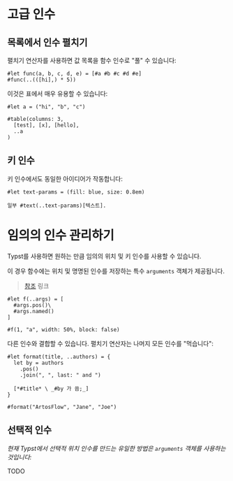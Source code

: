 # 고급 인수
## 목록에서 인수 펼치기

펼치기 연산자를 사용하면 값 목록을 함수 인수로 "풀" 수 있습니다:

```typ
#let func(a, b, c, d, e) = [#a #b #c #d #e]
#func(..(([hi],) * 5))
```

이것은 표에서 매우 유용할 수 있습니다:

```typ
#let a = ("hi", "b", "c")

#table(columns: 3,
  [test], [x], [hello],
  ..a
)
```

## 키 인수

키 인수에서도 동일한 아이디어가 작동합니다:

```typ
#let text-params = (fill: blue, size: 0.8em)

일부 #text(..text-params)[텍스트].
```

# 임의의 인수 관리하기

Typst를 사용하면 원하는 만큼 임의의 위치 및 키 인수를 사용할 수 있습니다.

이 경우 함수에는 위치 및 명명된 인수를 저장하는 특수 `arguments` 객체가 제공됩니다.

> [참조](https://typst.app/docs/reference/foundations/arguments/) 링크

```typ
#let f(..args) = [
  #args.pos()\
  #args.named()
]

#f(1, "a", width: 50%, block: false)
```

다른 인수와 결합할 수 있습니다. 펼치기 연산자는 나머지 모든 인수를 "먹습니다":

```typ
#let format(title, ..authors) = {
  let by = authors
    .pos()
    .join(", ", last: " and ")

  [*#title* \ _#by 가 씀;_]
}

#format("ArtosFlow", "Jane", "Joe")
```

## 선택적 인수

_현재 Typst에서 선택적 위치 인수를 만드는 유일한 방법은 `arguments` 객체를 사용하는 것입니다:_

TODO
